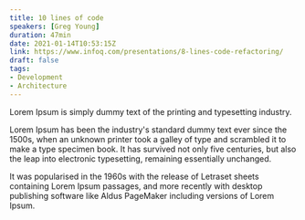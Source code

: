 ```yaml
---
title: 10 lines of code
speakers: [Greg Young]
duration: 47min
date: 2021-01-14T10:53:15Z
link: https://www.infoq.com/presentations/8-lines-code-refactoring/
draft: false
tags:
- Development
- Architecture
---
```



Lorem Ipsum is simply dummy text of the printing and typesetting industry.
 
Lorem Ipsum has been the industry's standard dummy text ever since the 1500s, 
when an unknown printer took a galley of type and scrambled it to make a type 
specimen book. It has survived not only five centuries, but also the leap into 
electronic typesetting, remaining essentially unchanged.
 
 
It was popularised in the 1960s with the release of Letraset sheets containing Lorem Ipsum passages, and more recently with desktop publishing software like Aldus PageMaker including versions of Lorem Ipsum.